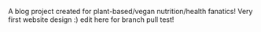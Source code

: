 A blog project created for plant-based/vegan nutrition/health fanatics!
Very first website design :) edit here for branch pull test!

